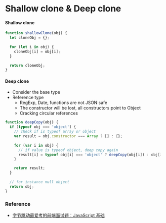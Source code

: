 # Shallow clone & Deep clone

#### Shallow clone

```js
function shallowClone(obj) {
  let cloneObj = {};
  
  for (let i in obj) {
    cloneObj[i] = obj[i];
  }
  
  return cloneObj;
}
```

#### Deep clone

- Consider the base type
- Reference type
  - RegExp, Date, functions are not JSON safe
  - The constructor will be lost, all constructors point to Object
  - Cracking circular references

```js
function deepCopy(obj) {
  if (typeof obj === 'object') {
    // check if is typeof array or object
    var result = obj.constructor === Array ? [] : {};
    
    for (var i in obj) {
      // if value is typeof object, deep copy again
      result[i] = typeof obj[i] === 'object' ? deepCopy(obj[i]) : obj[i];
    }

    return result;
  }
  
  // for instance null object
  return obj;
}
```

### Reference

- [字节跳动最爱考的前端面试题：JavaScript 基础](https://juejin.cn/post/6934500357091360781)

